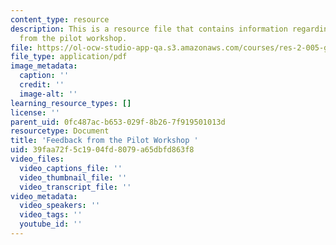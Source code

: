 ```yaml
---
content_type: resource
description: This is a resource file that contains information regarding feedback
  from the pilot workshop.
file: https://ol-ocw-studio-app-qa.s3.amazonaws.com/courses/res-2-005-girls-who-build-make-your-own-wearables-workshop-spring-2015/39faa72f5c1904fd8079a65dbfd863f8_MITRES_2_005S15_Feed.pdf
file_type: application/pdf
image_metadata:
  caption: ''
  credit: ''
  image-alt: ''
learning_resource_types: []
license: ''
parent_uid: 0fc487ac-b653-029f-8b26-7f919501013d
resourcetype: Document
title: 'Feedback from the Pilot Workshop '
uid: 39faa72f-5c19-04fd-8079-a65dbfd863f8
video_files:
  video_captions_file: ''
  video_thumbnail_file: ''
  video_transcript_file: ''
video_metadata:
  video_speakers: ''
  video_tags: ''
  youtube_id: ''
---
```

